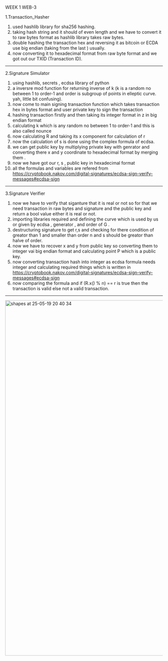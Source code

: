 WEEK 1 WEB-3

1.Transaction_Hasher

1. used hashlib library for sha256 hashing.
2. taking hash string and it should of even length and we have to convert it to raw bytes format as hashlib library takes raw bytes.
3. double hashing the transaction hex and reversing it as bitcoin or ECDA use big endian (taking from the last ) usually.  
4. now converting it to hexadecimal format from raw byte format and we got out our TXID (Transaction ID).
-----

2.Signature Simulator

1. using hashlib, secrets , ecdsa library of python
2. a inversre mod function for returning inverse of k (k is a random no between 1 to order-1 and order is subgroup of points in elleptic curve. yah, little bit confusing).
3. now come to main signing transaction function which takes transaction hex in bytes format and user private key to sign the transaction
3. hashing transaction firstly and then taking its integer format in z in big endian format 
4. calculating k which is any random no between 1 to order-1 and this is also called nounce 
5. now calculating R and taking its x component for calculation of r 
6. now the calculation of s is done using the complex formula of ecdsa.
7. we can get public key by multiplying private key with genrator and converting there x and y coordinate to hexadecimal format by merging them . 
8. now we have got our r, s , public key in hexadecimal format 
9. all the formulas and variables are refered from https://cryptobook.nakov.com/digital-signatures/ecdsa-sign-verify-messages#ecdsa-sign

----

3.Signature Verifier

1. now we have to verify that siganture that it is real or not so for that we need transaction in raw bytes and signature and the public key and return a bool value either it is real or not.
2. importing libraries required and defining the curve which is used by us or given by ecdsa , generator , and order of G .
3. destructuring signature to get r,s and checking for there condition of greator than 1 and smaller than order n and s should be greator than halve of order.
4. now we have to recover x and y from public key so converting them to integer vai big endian format and calculating point P which is a public key.
5. now converting transaction hash into integer as ecdsa formula needs integer and calculating required things which is written in https://cryptobook.nakov.com/digital-signatures/ecdsa-sign-verify-messages#ecdsa-sign
6. now comparing the formula and if (R.x() % n) == r is true then the transaction is valid else not a valid transaction.

----

<img width="1132" alt="shapes at 25-05-19 20 40 34" src="https://github.com/user-attachments/assets/790685e1-0a60-496f-ba7f-958abe83d227" />


